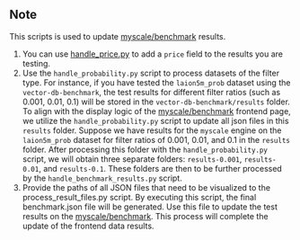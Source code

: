 ## Note
This scripts is used to update [myscale/benchmark](https://github.com/myscale/benchmark) results.
1. You can use [handle_price.py](./handle_price.py) to add a `price` field to the results you are testing.
2. Use the `handle_probability.py` script to process datasets of the filter type. 
For instance, if you have tested the `laion5m_prob` dataset using the `vector-db-benchmark`, 
the test results for different filter ratios (such as 0.001, 0.01, 0.1) will be stored in the `vector-db-benchmark/results` folder. 
To align with the display logic of the [myscale/benchmark](https://github.com/myscale/benchmark) frontend page, 
we utilize the `handle_probability.py` script to update all json files in this `results` folder. 
Suppose we have results for the `myscale` engine on the `laion5m_prob` dataset for filter ratios of 0.001, 0.01, and 0.1 in the `results` folder. 
After processing this folder with the `handle_probability.py` script, we will obtain three separate folders: `results-0.001`, `results-0.01`, and `results-0.1`. 
These folders are then to be further processed by the `handle_benchmark_results.py` script.
3. Provide the paths of all JSON files that need to be visualized to the process_result_files.py script. 
By executing this script, the final benchmark.json file will be generated. 
Use this file to update the test results on the [myscale/benchmark](https://github.com/myscale/benchmark/blob/main/public/benchmark.json). 
This process will complete the update of the frontend data results.